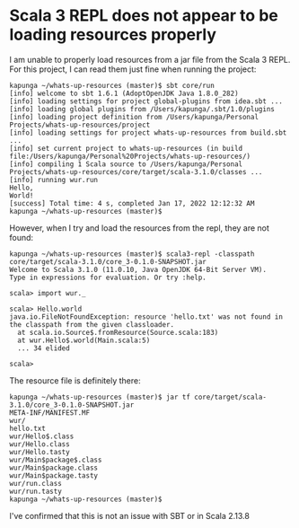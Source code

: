 # Scala 3 REPL does not appear to be loading resources properly

I am unable to properly load resources from a jar file from the Scala 3 REPL.
For this project, I can read them just fine when running the project:
```
kapunga ~/whats-up-resources (master)$ sbt core/run
[info] welcome to sbt 1.6.1 (AdoptOpenJDK Java 1.8.0_282)
[info] loading settings for project global-plugins from idea.sbt ...
[info] loading global plugins from /Users/kapunga/.sbt/1.0/plugins
[info] loading project definition from /Users/kapunga/Personal Projects/whats-up-resources/project
[info] loading settings for project whats-up-resources from build.sbt ...
[info] set current project to whats-up-resources (in build file:/Users/kapunga/Personal%20Projects/whats-up-resources/)
[info] compiling 1 Scala source to /Users/kapunga/Personal Projects/whats-up-resources/core/target/scala-3.1.0/classes ...
[info] running wur.run
Hello,
World!
[success] Total time: 4 s, completed Jan 17, 2022 12:12:32 AM
kapunga ~/whats-up-resources (master)$
```

However, when I try and load the resources from the repl, they are not found:

```
kapunga ~/whats-up-resources (master)$ scala3-repl -classpath core/target/scala-3.1.0/core_3-0.1.0-SNAPSHOT.jar
Welcome to Scala 3.1.0 (11.0.10, Java OpenJDK 64-Bit Server VM).
Type in expressions for evaluation. Or try :help.

scala> import wur._

scala> Hello.world
java.io.FileNotFoundException: resource 'hello.txt' was not found in the classpath from the given classloader.
  at scala.io.Source$.fromResource(Source.scala:183)
  at wur.Hello$.world(Main.scala:5)
  ... 34 elided

scala>
```

The resource file is definitely there:
```
kapunga ~/whats-up-resources (master)$ jar tf core/target/scala-3.1.0/core_3-0.1.0-SNAPSHOT.jar
META-INF/MANIFEST.MF
wur/
hello.txt
wur/Hello$.class
wur/Hello.class
wur/Hello.tasty
wur/Main$package$.class
wur/Main$package.class
wur/Main$package.tasty
wur/run.class
wur/run.tasty
kapunga ~/whats-up-resources (master)$
``` 

I've confirmed that this is not an issue with SBT or in Scala 2.13.8
